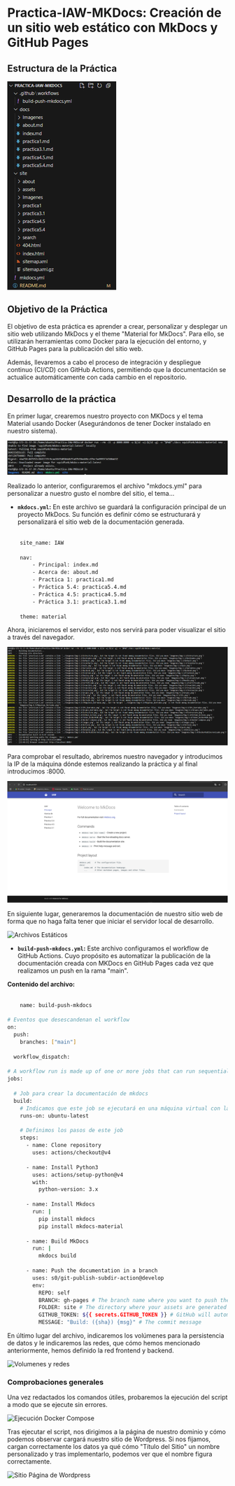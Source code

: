 # Practica-IAW-MKDocs: Creación de un sitio web estático con MkDocs y GitHub Pages

## Estructura de la Práctica

![Estructura](./Imagenes/Estructura.png)


## Objetivo de la Práctica

El objetivo de esta práctica es aprender a crear, personalizar y desplegar un sitio web utilizando MkDocs y el theme "Material for MkDocs". Para ello, se utilizarán herramientas como Docker para la ejecución del entorno, y GitHub Pages para la publicación del sitio web.

Además, llevaremos a cabo el proceso de integración y despliegue continuo (CI/CD) con GitHub Actions, permitiendo que la documentación se actualice automáticamente con cada cambio en el repositorio.


## Desarrollo de la práctica 

En primer lugar, crearemos nuestro proyecto con MKDocs y el tema Material usando Docker (Asegurándonos de tener Docker instalado en nuestro sistema). 


![Creación de Proyecto](./Imagenes/Creacion_Proyecto.png)


Realizado lo anterior, configuraremos el archivo "mkdocs.yml" para personalizar a nuestro gusto el nombre del sitio, el tema...


- **`mkdocs.yml`:** En este archivo se guardará la configuración principal de un proyecto MkDocs. Su función es definir cómo se estructurará y personalizará el sitio web de la documentación generada.



```bash

    site_name: IAW

    nav:
        - Principal: index.md
        - Acerca de: about.md
        - Practica 1: practica1.md
        - Práctica 5.4: practica5.4.md
        - Práctica 4.5: practica4.5.md
        - Práctica 3.1: practica3.1.md

    theme: material

```


Ahora, iniciaremos el servidor, esto nos servirá para poder visualizar el sitio a través del navegador.

![Creación de Proyecto](./Imagenes/iniciar_servidor.png)


Para comprobar el resultado, abriremos nuestro navegador y introducimos la IP de la máquina dónde estemos realizando la práctica y al final introducimos :8000.


![Sitio Funcionando](./Imagenes/sitio_funcionando.png)


En siguiente lugar, generaremos la documentación de nuestro sitio web de forma que no haga falta tener que iniciar el servidor local de desarrollo. 

![Archivos Estáticos](./Imagenes/sitio_estático.png)





- **`build-push-mkdocs.yml`:** Este archivo configuramos el workflow de GitHub Actions. Cuyo propósito es automatizar la publicación de la documentación creada con MKDocs en GitHub Pages cada vez que realizamos un push en la rama "main".


**Contenido del archivo:** 
   
```bash

    name: build-push-mkdocs

# Eventos que desescandenan el workflow
on:
  push:
    branches: ["main"]

  workflow_dispatch:

# A workflow run is made up of one or more jobs that can run sequentially or in parallel
jobs:

  # Job para crear la documentación de mkdocs
  build:
    # Indicamos que este job se ejecutará en una máquina virtual con la última versión de ubuntu
    runs-on: ubuntu-latest
    
    # Definimos los pasos de este job
    steps:
      - name: Clone repository
        uses: actions/checkout@v4

      - name: Install Python3
        uses: actions/setup-python@v4
        with:
          python-version: 3.x

      - name: Install Mkdocs
        run: |
          pip install mkdocs
          pip install mkdocs-material 

      - name: Build MkDocs
        run: |
          mkdocs build

      - name: Push the documentation in a branch
        uses: s0/git-publish-subdir-action@develop
        env:
          REPO: self
          BRANCH: gh-pages # The branch name where you want to push the assets
          FOLDER: site # The directory where your assets are generated
          GITHUB_TOKEN: ${{ secrets.GITHUB_TOKEN }} # GitHub will automatically add this - you don't need to bother getting a token
          MESSAGE: "Build: ({sha}) {msg}" # The commit message

   ```



En último lugar del archivo, indicaremos los volúmenes para la persistencia de datos y le indicaremos las redes, que cómo hemos mencionado anteriormente, hemos definido la red frontend y backend.

![Volumenes y redes](./Imagenes/volumenes_n.png)




### Comprobaciones generales

Una vez redactados los comandos útiles, probaremos la ejecución del script a modo que se ejecute sin errores.

![Ejecución Docker Compose](./Imagenes/Docker.png)


Tras ejecutar el script, nos dirigimos a la página de nuestro dominio y cómo podemos observar cargará nuestro sitio de Wordpress. Si nos fijamos, cargan correctamente los datos ya qué cómo "Título del Sitio" un nombre personalizado y tras implementarlo, podemos ver que el nombre figura correctamente.


![Sitio Página de Wordpress](./Imagenes/Sitio.png)